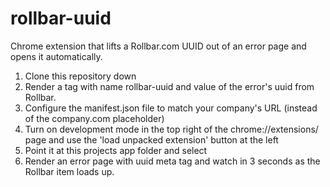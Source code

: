 rollbar-uuid
============

Chrome extension that lifts a Rollbar.com UUID out of an error page and opens it automatically. 

1. Clone this repository down 
1. Render a <meta> tag with name rollbar-uuid and value of the error's uuid from Rollbar.
2. Configure the manifest.json file to match your company's URL (instead of the company.com placeholder)
3. Turn on development mode in the top right of the chrome://extensions/ page and use the 'load unpacked extension' button at the left
4. Point it at this projects app folder and select
5. Render an error page with uuid meta tag and watch in 3 seconds as the Rollbar item loads up.
